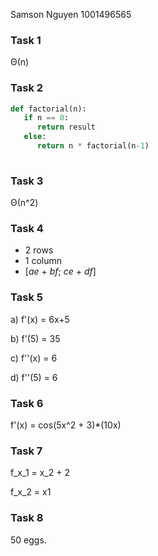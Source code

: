 Samson Nguyen 1001496565

### Task 1

 Θ(n)

### Task 2

```python
def factorial(n):
   if n == 0:
      return result
   else:
      return n * factorial(n-1) 
   
```

### Task 3

Θ(n^2)

### Task 4

- 2 rows
- 1 column
- [*ae* + *bf*; *ce* + *df*]

### Task 5

a) f'(x) = 6x+5

b) f'(5) = 35

c) f''(x) = 6

d) f''(5) = 6

### Task 6

f'(x) = cos(5x^2 + 3)*(10x)

### Task 7

f_x_1 = x_2 + 2

f_x_2 = x1

### Task 8

50 eggs.